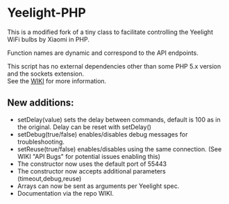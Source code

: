 <h1>Yeelight-PHP</h1>

This is a modified fork of a tiny class to facilitate controlling the Yeelight WiFi bulbs by Xiaomi in PHP.<p>
Function names are dynamic and correspond to the API endpoints.<p>
This script has no external dependencies other than some PHP 5.x version and the sockets extension.<br/>
See the <a href="https://github.com/LeeThompson/Yeelight-PHP/wiki">WIKI</a> for more information.

<h2>New additions:</h2>

<ul>
<li>setDelay(value) sets the delay between commands, default is 100 as in the original.   Delay can be reset with setDelay()
<li>setDebug(true/false) enables/disables debug messages for troubleshooting.
<li>setReuse(true/false) enables/disables using the same connection.  (See WIKI "API Bugs" for potential issues enabling this)
<li>The constructor now uses the default port of 55443
<li>The constructor now accepts additional parameters (timeout,debug,reuse)
<li>Arrays can now be sent as arguments per Yeelight spec.
<li>Documentation via the repo WIKI.
</ul>

